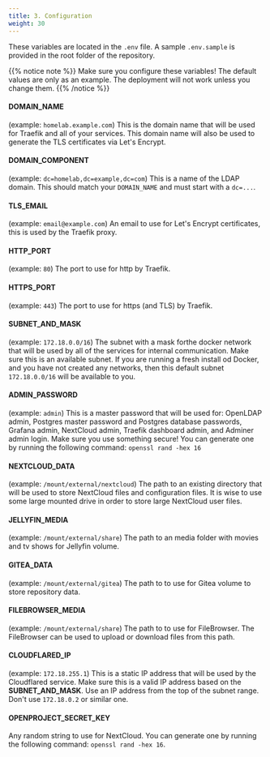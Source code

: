 ```yaml
---
title: 3. Configuration
weight: 30
---
```


These variables are located in the `.env` file. A sample `.env.sample` is provided in the root folder of the repository.

{{% notice note %}}
Make sure you configure these variables! The default values are only as an example. The deployment will not work unless you change them.
{{% /notice %}}

#### DOMAIN_NAME

(example: `homelab.example.com`) This is the domain name that will be used for Traefik and all of your services. This domain name will also be used to generate the TLS certificates via Let's Encrypt.

#### DOMAIN_COMPONENT

(example: `dc=homelab,dc=example,dc=com`) This is a name of the LDAP domain. This should match your `DOMAIN_NAME` and must start with a `dc=...`. 

#### TLS_EMAIL

(example: `email@example.com`) An email to use for Let's Encrypt certificates, this is used by the Traefik proxy.

#### HTTP_PORT

(example: `80`) The port to use for http by Traefik.

#### HTTPS_PORT

(example: `443`) The port to use for https (and TLS) by Traefik.

#### SUBNET_AND_MASK

(example: `172.18.0.0/16`) The subnet with a mask forthe docker network that will be used by all of the services for internal communication. Make sure this is an available subnet. If you are running a fresh install od Docker, and you have not created any networks, then this default subnet `172.18.0.0/16` will be available to you.

#### ADMIN_PASSWORD

(example: `admin`) This is a master password that will be used for: OpenLDAP admin, Postgres master password and Postgres database passwords, Grafana admin, NextCloud admin, Traefik dashboard admin, and Adminer admin login. Make sure you use something secure! You can generate one by running the following command: `openssl rand -hex 16`

#### NEXTCLOUD_DATA

(example: `/mount/external/nextcloud`) The path to an existing directory that will be used to store NextCloud files and configuration files. It is wise to use some large mounted drive in order to store large NextCloud user files.

#### JELLYFIN_MEDIA

(example: `/mount/external/share`) The path to an media folder with movies and tv shows for Jellyfin volume. 

#### GITEA_DATA

(example: `/mount/external/gitea`) The path to to use for Gitea volume to store repository data.

#### FILEBROWSER_MEDIA

(example: `/mount/external/share`) The path to to use for FileBrowser. The FileBrowser can be used to upload or download files from this path.

#### CLOUDFLARED_IP

(example: `172.18.255.1`) This is a static IP address that will be used by the Cloudflared service. Make sure this is a valid IP address based on the **SUBNET_AND_MASK**. Use an IP address from the top of the subnet range. Don't use `172.18.0.2` or similar one. 

#### OPENPROJECT_SECRET_KEY

Any random string to use for NextCloud. You can generate one by running the following command: `openssl rand -hex 16`.
